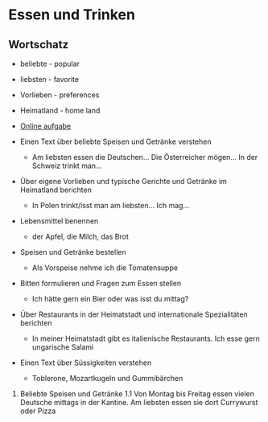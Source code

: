 # Essen und Trinken

## Wortschatz

- beliebte - popular
- liebsten - favorite
- Vorlieben - preferences
- Heimatland - home land

- [Online aufgabe](https://www.schubert-verlag.de/aufgaben/uebungen_a1/sa1_uebungen_index.htm)

- Einen Text über beliebte Speisen und Getränke verstehen
    - Am liebsten essen die Deutschen... Die Österreicher mögen... In der Schweiz trinkt man...
- Über eigene Vorlieben und typische Gerichte und Getränke im Heimatland berichten
    - In Polen trinkt/isst man am liebsten... Ich mag...
- Lebensmittel benennen
    - der Apfel, die Milch, das Brot
- Speisen und Getränke bestellen
    - Als Vorspeise nehme ich die Tomatensuppe
- Bitten formulieren und Fragen zum Essen stellen
    - Ich hätte gern ein Bier oder was isst du mittag?
- Über Restaurants in der Heimatstadt und internationale Spezialitäten berichten
    - In meiner Heimatstadt gibt es italienische Restaurants. Ich esse gern ungarische Salami
- Einen Text über Süssigkeiten verstehen
    - Toblerone, Mozartkugeln und Gummibärchen

1. Beliebte Speisen und Getränke
    1.1 Von Montag bis Freitag essen vielen Deutsche mittags in der Kantine. Am liebsten essen sie dort Currywurst oder Pizza
